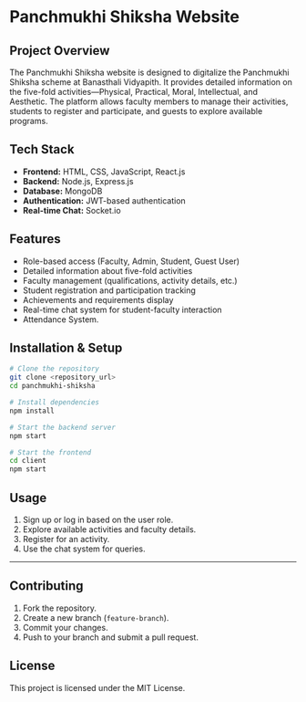 # Panchmukhi Shiksha Website

## Project Overview
The Panchmukhi Shiksha website is designed to digitalize the Panchmukhi Shiksha scheme at Banasthali Vidyapith. It provides detailed information on the five-fold activities—Physical, Practical, Moral, Intellectual, and Aesthetic. The platform allows faculty members to manage their activities, students to register and participate, and guests to explore available programs.

## Tech Stack
- **Frontend:** HTML, CSS, JavaScript, React.js
- **Backend:** Node.js, Express.js
- **Database:** MongoDB
- **Authentication:** JWT-based authentication
- **Real-time Chat:** Socket.io

## Features
- Role-based access (Faculty, Admin, Student, Guest User)
- Detailed information about five-fold activities
- Faculty management (qualifications, activity details, etc.)
- Student registration and participation tracking
- Achievements and requirements display
- Real-time chat system for student-faculty interaction
- Attendance System.

## Installation & Setup
```bash
# Clone the repository
git clone <repository_url>
cd panchmukhi-shiksha

# Install dependencies
npm install

# Start the backend server
npm start

# Start the frontend
cd client
npm start
```

## Usage
1. Sign up or log in based on the user role.
2. Explore available activities and faculty details.
3. Register for an activity.
4. Use the chat system for queries.

---

## Contributing
1. Fork the repository.
2. Create a new branch (`feature-branch`).
3. Commit your changes.
4. Push to your branch and submit a pull request.

## License
This project is licensed under the MIT License.
